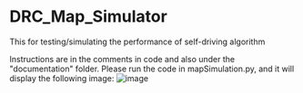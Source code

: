 # DRC_Map_Simulator
This for testing/simulating the performance of self-driving algorithm

Instructions are in the comments in code and also under the "documentation" folder. Please run the code in mapSimulation.py, and it will display the following image:
![image](https://github.com/bz36912/DRC_Map_Simulator/assets/103187762/0f0a6edd-734a-43d6-9114-a95dc4d491ac)
